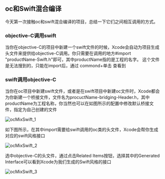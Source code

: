 ## oc和Swift混合编译

  今天第一次接触oc和swift混合编译的项目，总结一下它们之间相互调用的方式。
  
### objective-C调用swift
当你在objective-C的项目中新建一个swift文件的时候，Xcode会自动为项目生成头文件来提供给objective-C调用。你只需要在调用的地方#import  "productName-Swift.h"即可，其中productName指的是工程的名字。
这个文件是无法搜到的，只能在import后，通过 commond+单击 查看到

### swift调用objective-C
当你在oc项目中新建swift文件，或者是在swift项目中新建oc文件时，Xcode都会为你新建一个桥接文件，文件名为procuctName-bridging-Header.h，其中productName为工程名称，你当然也可以在如图所示的配置中修改默认桥接文件，指定为自己创建的文件

![ocMixSwift_1](https://supergithuber.github.io/img/ocMixSwift_1.png)

如下图所示，在其中import需要给swift调用的oc类的头文件，Xcode会帮你生成对应的swift风格接口

![ocMixSwift_2](https://supergithuber.github.io/img/ocMixSwift_2.png)

选中objective-C的头文件，通过点击Related Items按钮，选择其中的Generated Interface可以看到Xcode为我们生成的Swift风格的接口

![ocMixSwift_3](https://supergithuber.github.io/img/ocMixSwift_3.png)